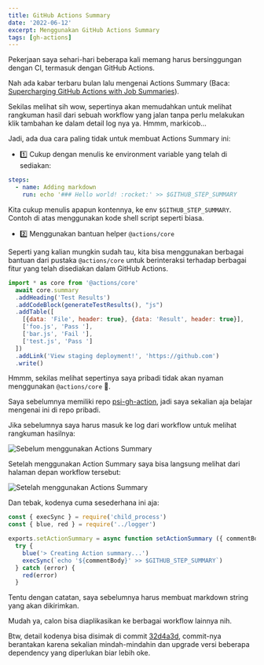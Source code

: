 ```yaml
---
title: GitHub Actions Summary
date: '2022-06-12'
excerpt: Menggunakan GitHub Actions Summary
tags: [gh-actions]
---
```


Pekerjaan saya sehari-hari beberapa kali memang harus bersinggungan dengan CI, termasuk dengan GitHub Actions.

Nah ada kabar terbaru bulan lalu mengenai Actions Summary (Baca: [Supercharging GitHub Actions with Job Summaries](https://github.blog/2022-05-09-supercharging-github-actions-with-job-summaries/)).

Sekilas melihat sih wow, sepertinya akan memudahkan untuk melihat rangkuman hasil dari sebuah workflow yang jalan tanpa perlu melakukan klik tambahan ke dalam detail log nya ya. Hmmm, markicob...

Jadi, ada dua cara paling tidak untuk membuat Actions Summary ini:

- 1️⃣ Cukup dengan menulis ke environment variable yang telah di sediakan:

```yaml
steps:
  - name: Adding markdown
    run: echo '### Hello world! :rocket:' >> $GITHUB_STEP_SUMMARY
```

Kita cukup menulis apapun kontennya, ke env `$GITHUB_STEP_SUMMARY`. Contoh di atas menggunakan kode shell script seperti biasa.

- 2️⃣ Menggunakan bantuan helper `@actions/core `

Seperti yang kalian mungkin sudah tau, kita bisa menggunakan berbagai bantuan dari pustaka `@actions/core` untuk berinteraksi terhadap berbagai fitur yang telah disediakan dalam GitHub Actions.

```js
import * as core from '@actions/core'
  await core.summary
  .addHeading('Test Results')
  .addCodeBlock(generateTestResults(), "js")
  .addTable([
    [{data: 'File', header: true}, {data: 'Result', header: true}],
    ['foo.js', 'Pass '],
    ['bar.js', 'Fail '],
    ['test.js', 'Pass ']
  ])
  .addLink('View staging deployment!', 'https://github.com')
  .write()
```

Hmmm, sekilas melihat sepertinya saya pribadi tidak akan nyaman menggunakan `@actions/core` 🥶.

Saya sebelumnya memiliki repo [psi-gh-action](https://github.com/mazipan/psi-gh-action), jadi saya sekalian aja belajar mengenai ini di repo pribadi.

Jika sebelumnya saya harus masuk ke log dari workflow untuk melihat rangkuman hasilnya:

![Sebelum menggunakan Actions Summary](/thumbnail/00-tils/action-summary/before.png)

Setelah menggunakan Action Summary saya bisa langsung melihat dari halaman depan workflow tersebut:

![Setelah menggunakan Actions Summary](/thumbnail/00-tils/action-summary/after.png)

Dan tebak, kodenya cuma sesederhana ini aja:

```js
const { execSync } = require('child_process')
const { blue, red } = require('../logger')

exports.setActionSummary = async function setActionSummary ({ commentBody }) {
  try {
    blue('> Creating Action summary...')
    execSync(`echo '${commentBody}' >> $GITHUB_STEP_SUMMARY`)
  } catch (error) {
    red(error)
  }
```

Tentu dengan catatan, saya sebelumnya harus membuat markdown string yang akan dikirimkan.

Mudah ya, calon bisa diaplikasikan ke berbagai workflow lainnya nih.

Btw, detail kodenya bisa disimak di commit [32d4a3d](https://github.com/mazipan/psi-gh-action/commit/32d4a3d8abea9a0dd59a8aa6f869ebe34d9942da), commit-nya berantakan karena sekalian mindah-mindahin dan upgrade versi beberapa dependency yang diperlukan biar lebih oke.